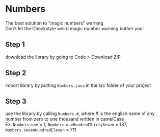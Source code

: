 # Numbers
The best solution to "magic numbers" warning\
Don't let the Checkstyle weird magic number warning bother you!

## Step 1
download the library by going to Code > Download ZIP

## Step 2
import library by putting `Numbers.java` in the src folder of your project

## Step 3
use the library by calling `Numbers.#`, where # is the english name of any number from zero to one thousand written in camelCase\
Ex. `Numbers.one` = 1, `Numbers.oneHundredThirtySeven` = 137, `Numbers.sevenHundredEleven` = 711
